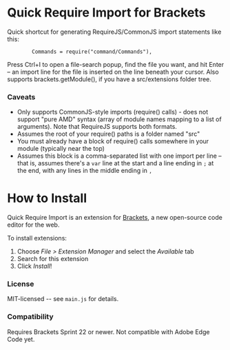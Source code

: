 Quick Require Import for Brackets
=================================
Quick shortcut for generating RequireJS/CommonJS import statements like this:

```
        Commands = require("command/Commands"),
```

Press Ctrl+I to open a file-search popup, find the file you want, and hit Enter &ndash; an import line for the file is inserted
on the line beneath your cursor. Also supports brackets.getModule(), if you have a src/extensions folder tree.

### Caveats
* Only supports CommonJS-style imports (require() calls) - does not support "pure AMD" syntax (array of module names mapping to
  a list of arguments). Note that RequireJS supports both formats.
* Assumes the root of your require() paths is a folder named "src"
* You must already have a block of require() calls somewhere in your module (typically near the top)
* Assumes this block is a comma-separated list with one import per line &ndash; that is, assumes there's a `var` line at the start
  and a line ending in `;` at the end, with any lines in the middle ending in `,`


How to Install
==============
Quick Require Import is an extension for [Brackets](https://github.com/adobe/brackets/), a new open-source code editor for the web.

To install extensions:

1. Choose _File > Extension Manager_ and select the _Available_ tab
2. Search for this extension
3. Click _Install_!


### License
MIT-licensed -- see `main.js` for details.

### Compatibility
Requires Brackets Sprint 22 or newer. Not compatible with Adobe Edge Code yet.